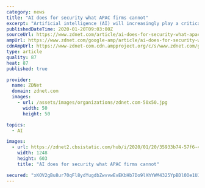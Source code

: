 ```yaml
---
category: news
title: "AI does for security what APAC firms cannot"
excerpt: "Artificial intelligence (AI) will increasingly play a critical role in helping Asia-Pacific businesses cope with a fast-evolving threat landscape as well as an attack surface that is fast expanding amidst a hyperconnected environment. Organisations today face several key issues brought on by the adoption of cloud, Internet of Things (IoT ..."
publishedDateTime: 2020-01-20T09:03:00Z
sourceUrl: https://www.zdnet.com/article/ai-does-for-security-what-apac-firms-cannot/
ampUrl: https://www.zdnet.com/google-amp/article/ai-does-for-security-what-apac-firms-cannot/
cdnAmpUrl: https://www-zdnet-com.cdn.ampproject.org/c/s/www.zdnet.com/google-amp/article/ai-does-for-security-what-apac-firms-cannot/
type: article
quality: 87
heat: 87
published: true

provider:
  name: ZDNet
  domain: zdnet.com
  images:
    - url: /assets/images/organizations/zdnet.com-50x50.jpg
      width: 50
      height: 50

topics:
  - AI

images:
  - url: https://zdnet2.cbsistatic.com/hub/i/2020/01/20/35933b74-57f6-49a4-9041-95b10c5f94b6/screenshot-2020-01-20-19-59-59.png
    width: 1248
    height: 603
    title: "AI does for security what APAC firms cannot"

secured: "xKOV2gBu8ur70qFl8ydYugdbZwvvwEvEKbHb7Do9lXhYWM4325YpBDl0Oe1UJJ4qljNM+/SanzoLxT23aLH0ylIPJBFl/Kd9H6NyUzh0QG/JpRRMjINp1/lOa9Ck6MhTqHThfLPypPKDysmlWg09HXcfzoiPXOlvPNvoKAFE2qEIxzjmMgtU9t26kjb15R3BjkxdCb8oDqhhmiRWPYlcYVgjqNZrxUPt00e5+gehzA6dFihJ9qRiKeNbcJrJziswHnbKXo2g2qAMOH6LrY1w4N8sct76VD3dJotgpuuSHic=;6owVPlBwwyCjNCcX6SCI0Q=="
---
```


